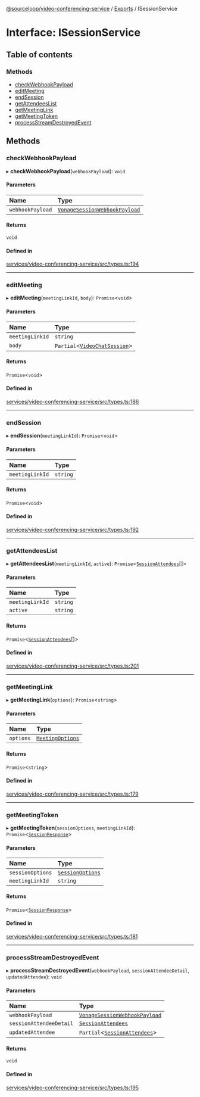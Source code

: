 [@sourceloop/video-conferencing-service](../README.md) / [Exports](../modules.md) / ISessionService

# Interface: ISessionService

## Table of contents

### Methods

- [checkWebhookPayload](ISessionService.md#checkwebhookpayload)
- [editMeeting](ISessionService.md#editmeeting)
- [endSession](ISessionService.md#endsession)
- [getAttendeesList](ISessionService.md#getattendeeslist)
- [getMeetingLink](ISessionService.md#getmeetinglink)
- [getMeetingToken](ISessionService.md#getmeetingtoken)
- [processStreamDestroyedEvent](ISessionService.md#processstreamdestroyedevent)

## Methods

### checkWebhookPayload

▸ **checkWebhookPayload**(`webhookPayload`): `void`

#### Parameters

| Name | Type |
| :------ | :------ |
| `webhookPayload` | [`VonageSessionWebhookPayload`](VonageSessionWebhookPayload.md) |

#### Returns

`void`

#### Defined in

[services/video-conferencing-service/src/types.ts:194](https://github.com/sourcefuse/loopback4-microservice-catalog/blob/77bb890a2/services/video-conferencing-service/src/types.ts#L194)

___

### editMeeting

▸ **editMeeting**(`meetingLinkId`, `body`): `Promise`<`void`\>

#### Parameters

| Name | Type |
| :------ | :------ |
| `meetingLinkId` | `string` |
| `body` | `Partial`<[`VideoChatSession`](../classes/VideoChatSession.md)\> |

#### Returns

`Promise`<`void`\>

#### Defined in

[services/video-conferencing-service/src/types.ts:186](https://github.com/sourcefuse/loopback4-microservice-catalog/blob/77bb890a2/services/video-conferencing-service/src/types.ts#L186)

___

### endSession

▸ **endSession**(`meetingLinkId`): `Promise`<`void`\>

#### Parameters

| Name | Type |
| :------ | :------ |
| `meetingLinkId` | `string` |

#### Returns

`Promise`<`void`\>

#### Defined in

[services/video-conferencing-service/src/types.ts:192](https://github.com/sourcefuse/loopback4-microservice-catalog/blob/77bb890a2/services/video-conferencing-service/src/types.ts#L192)

___

### getAttendeesList

▸ **getAttendeesList**(`meetingLinkId`, `active`): `Promise`<[`SessionAttendees`](../classes/SessionAttendees.md)[]\>

#### Parameters

| Name | Type |
| :------ | :------ |
| `meetingLinkId` | `string` |
| `active` | `string` |

#### Returns

`Promise`<[`SessionAttendees`](../classes/SessionAttendees.md)[]\>

#### Defined in

[services/video-conferencing-service/src/types.ts:201](https://github.com/sourcefuse/loopback4-microservice-catalog/blob/77bb890a2/services/video-conferencing-service/src/types.ts#L201)

___

### getMeetingLink

▸ **getMeetingLink**(`options`): `Promise`<`string`\>

#### Parameters

| Name | Type |
| :------ | :------ |
| `options` | [`MeetingOptions`](MeetingOptions.md) |

#### Returns

`Promise`<`string`\>

#### Defined in

[services/video-conferencing-service/src/types.ts:179](https://github.com/sourcefuse/loopback4-microservice-catalog/blob/77bb890a2/services/video-conferencing-service/src/types.ts#L179)

___

### getMeetingToken

▸ **getMeetingToken**(`sessionOptions`, `meetingLinkId`): `Promise`<[`SessionResponse`](SessionResponse.md)\>

#### Parameters

| Name | Type |
| :------ | :------ |
| `sessionOptions` | [`SessionOptions`](SessionOptions.md) |
| `meetingLinkId` | `string` |

#### Returns

`Promise`<[`SessionResponse`](SessionResponse.md)\>

#### Defined in

[services/video-conferencing-service/src/types.ts:181](https://github.com/sourcefuse/loopback4-microservice-catalog/blob/77bb890a2/services/video-conferencing-service/src/types.ts#L181)

___

### processStreamDestroyedEvent

▸ **processStreamDestroyedEvent**(`webhookPayload`, `sessionAttendeeDetail`, `updatedAttendee`): `void`

#### Parameters

| Name | Type |
| :------ | :------ |
| `webhookPayload` | [`VonageSessionWebhookPayload`](VonageSessionWebhookPayload.md) |
| `sessionAttendeeDetail` | [`SessionAttendees`](../classes/SessionAttendees.md) |
| `updatedAttendee` | `Partial`<[`SessionAttendees`](../classes/SessionAttendees.md)\> |

#### Returns

`void`

#### Defined in

[services/video-conferencing-service/src/types.ts:195](https://github.com/sourcefuse/loopback4-microservice-catalog/blob/77bb890a2/services/video-conferencing-service/src/types.ts#L195)
